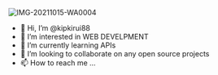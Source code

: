 ![IMG-20211015-WA0004](https://user-images.githubusercontent.com/106087508/211566237-010dd66e-9495-4e0b-a370-91f9dc87b72e.jpg)
- 👋 Hi, I’m @kipkirui88
- 👀 I’m interested in WEB DEVELPMENT 
- 🌱 I’m currently learning APIs 
- 💞️ I’m looking to collaborate on any open source projects
- 📫 How to reach me ...

<!---
kipkirui88/kipkirui88 is a ✨ special ✨ repository because its `README.md` (this file) appears on your GitHub profile.
You can click the Preview link to take a look at your changes.
--->
